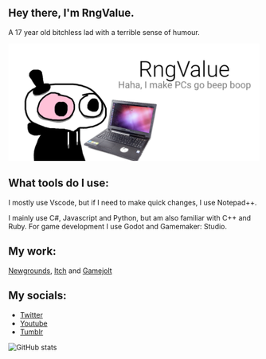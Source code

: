 ## Hey there, I'm RngValue. 
A 17 year old bitchless lad with a terrible sense of humour.

![I am a 17 year old, who does programming as a hobby.](https://github.com/RngValue/RngValue/blob/main/githubpic1.png)

## What tools do I use:
I mostly use Vscode, but if I need to make quick changes, I use Notepad++.

I mainly use C#, Javascript and Python, but am also familiar with C++ and Ruby.
For game development I use Godot and Gamemaker: Studio.

## My work:
[Newgrounds](https://value134.newgrounds.com/), [Itch](https://randomvalue134.itch.io/) and [Gamejolt](https://gamejolt.com/@rngvalue)

## My socials:

- [Twitter](https://twitter.com/Value134)
- [Youtube](https://www.youtube.com/channel/UCL34Zh7mFdQ5PKmeF_DI5Bg)
- [Tumblr](https://rngvalue.tumblr.com/)

![GitHub stats](https://github-readme-stats.vercel.app/api?username=RngValue&show_icons=true) 
